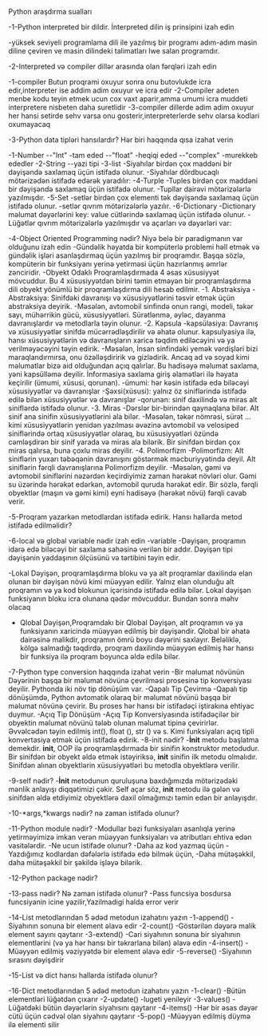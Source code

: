 Python araşdırma sualları

-1-Python interpreted bir dildir. İnterpreted dilin iş prinsipini izah edin

   -yüksek seviyeli programlama dili ile yazılmış bir programı adım-adım masin diline çeviren ve masin dilindeki talimatları Iwe salan programdır.
   

-2-Interpreted və compiler dillər arasında olan fərqləri izah edin

   -1-compiler Butun proqrami oxuyur sonra onu butovlukde icra edir,interpreter ise addim adim oxuyur ve icra edir
   -2-Compiler adeten menbe kodu teyin etmek ucun cox vaxt aparir,amma umumi icra muddeti interpretere nisbeten daha suretlidir
   -3-compiler dillerde adim adim oxuyur her hansi setirde sehv varsa onu gosterir,interpreterlerde sehv olarsa kodlari oxumayacaq


-3-Python data tipləri hansılardır? Hər biri haqqında qısa izahat verin

   -1-Number 
     --"Int" -tam eded
     --"float" -heqiqi eded
     --"complex" -murekkeb ededler
   -2-String
     --yazi tipi
   -3-list
      -Siyahılar birdən çox maddəni bir dəyişəndə ​​saxlamaq üçün istifadə olunur.
      -Siyahılar dördbucaqlı mötərizədən istifadə edərək yaradılır:
   -4-Turple
      -Tuples birdən çox maddəni bir dəyişəndə ​​saxlamaq üçün istifadə olunur.
      -Tupllar dairəvi mötərizələrlə yazılmışdır.
   -5-Set
      -setlər birdən çox elementi tək dəyişəndə ​​saxlamaq üçün istifadə olunur.
      -setlər qıvrım mötərizələrlə yazılır.
   -6-Dictionary
     -Dictionary məlumat dəyərlərini key: value cütlərində saxlamaq üçün istifadə olunur.
     -Lüğətlər qıvrım mötərizələrlə yazılmışdır və açarları və dəyərləri var:

-4-Object Oriented Programming nədir? Niyə belə bir paradigmanın var olduğunu izah edin
    -Gündəlik həyatda bir kompüterlə problemi həll etmək və gündəlik işləri asanlaşdırmaq üçün yazılmış bir proqramdır. Başqa sözlə, kompüterin bir funksiyanı yerinə yetirməsi üçün hazırlanmış əmrlər zənciridir.
    -Obyekt Odaklı Proqramlaşdırmada 4 əsas xüsusiyyət mövcuddur. Bu 4 xüsusiyyətdən birini təmin etməyən bir proqramlaşdırma dili obyekt yönümlü bir proqramlaşdırma dili hesab edilmir.
       -1. Abstraksiya
          -Abstraksiya: Sinifdəki davranışı və xüsusiyyətlərini təsvir etmək üçün abstraksiya deyirik.
          -Məsələn, avtomobil sinfində onun rəngi, modeli, təkər sayı, mühərrikin gücü, xüsusiyyətləri. Sürətlənmə, əyləc, dayanma davranışlardır və metodlarla təyin olunur.
       -2. Kapsula
           -kapsülasiya: Davranış və xüsusiyyətlər sinifdə mücərrədləşdirilir və əhatə olunur. kapsulyasiya ilə, hansı xüsusiyyətlərin və davranışların xaricə təqdim ediləcəyini və ya verilməyəcəyini təyin edirik.
           -Məsələn, İnsan sinfindəki yemək vərdişləri bizi maraqlandırmırsa, onu özəlləşdiririk və gizlədirik. Ancaq ad və soyad kimi məlumatlar bizə aid olduğundan açıq qalırlar. Bu hadisəyə məlumat saxlama, yəni kapsülləmə deyilir. İnformasiya saxlama giriş əlamətləri ilə həyata keçirilir (ümumi, xüsusi, qorunan).
             -ümumi: hər kəsin istifadə edə biləcəyi xüsusiyyətlər və davranışlar
             -Şəxsi(xüsusi): yalnız öz siniflərində istifadə edilə bilən xüsusiyyətlər və davranışlar
             -qorunan: sinif daxilində və miras alt siniflərdə istifadə olunur.
       -3. Miras
         -Dərslər bir-birindən qaynaqlana bilər. Alt sinif ana sinifin xüsusiyyətlərini ala bilər.
         -Məsələn, təkər nömrəsi, sürət ... kimi xüsusiyyətlərin yenidən yazılması əvəzinə avtomobil və velosiped siniflərində ortaq xüsusiyyətlər olaraq, bu xüsusiyyətləri özündə cəmləşdirən bir sinif yarada və miras ala bilərik. Bir sinifdən birdən çox  miras qalırsa, buna çoxlu miras deyilir.
       -4. Polimorfizm
          -Polimorfizm: Alt siniflərin yuxarı təbəqənin davranışını göstərmək məcburiyyətində deyil. Alt siniflərin fərqli davranışlarına Polimorfizm deyilir.
          -Məsələn, gəmi və avtomobil siniflərini nəzərdən keçirdiyimiz zaman hərəkət növləri olur. Gəmi su üzərində hərəkət edərkən, avtomobil quruda hərəkət edir. Bir sözlə, fərqli obyektlər (maşın və gəmi kimi) eyni hadisəyə (hərəkət növü) fərqli cavab verir.

-5-Proqram yazarkən metodlardan istifadə edirik. Hansı hallarda metod istifadə edilməlidir?

-6-local və global variable nədir izah edin
   -variable
     -Dəyişən, proqramın idarə edə biləcəyi bir saxlama sahəsinə verilən bir addır. Dəyişən tipi dəyişənin yaddaşının ölçüsünü və tərtibini təyin edir.

   -Lokal Dəyişən, proqramlaşdırma bloku və ya alt proqramlar daxilində elan olunan bir dəyişən növü kimi müəyyən edilir. Yalnız elan olunduğu alt proqramın və ya kod blokunun içərisində istifadə edilə bilər. Lokal dəyişən funksiyanın bloku icra olunana qədər mövcuddur. Bundan sonra məhv olacaq

   -  Qlobal Dəyişən,Proqramdakı bir Qlobal Dəyişən, alt proqramın və ya funksiyanın xaricində müəyyən edilmiş bir dəyişəndir. Qlobal bir əhatə dairəsinə malikdir, proqramın ömrü boyu dəyərini saxlayır. Beləliklə, kölgə salmadığı təqdirdə, proqram daxilində müəyyən edilmiş hər hansı bir funksiya ilə proqram boyunca əldə edilə bilər.

-7-Python type conversion haqqında izahat verin
  -Bir məlumat növünün Dəyərinin başqa bir məlumat növünə çevrilməsi prosesinə tip konversiyası deyilir. Pythonda iki növ tip dönüşüm var.
    -Qapalı Tip Çevirmə
      -Qapalı tip dönüşümdə, Python avtomatik olaraq bir məlumat növünü başqa bir məlumat növünə çevirir. Bu proses hər hansı bir istifadəçi iştirakına ehtiyac duymur.
    -Açıq Tip Dönüşüm
      -Açıq Tip Konversiyasında istifadəçilər bir obyektin məlumat növünü tələb olunan məlumat tipinə çevirirlər. Əvvəlcədən təyin edilmiş int(), float (), str () və s. Kimi funksiyaları açıq tipli konvertasiya etmək üçün istifadə edirik.
-8-init nədir?
   -__İnit__ metodu başlatma demekdir. __init__, OOP ilə proqramlaşdırmada bir sinifin  konstruktor metodudur. Bir sinifdən bir obyekt əldə etmək istəyiriksə, __init__ sinifin ilk metodu olmalıdır. Sinifdən alınan obyektlərin xüsusiyyətləri bu metodla obyektlərə verilir.

-9-self nədir?
   -__İnit__ metodunun quruluşuna baxdığımızda mötərizədəki mənlik anlayışı diqqətimizi çəkir. Self açar söz, __init__ metodu ilə gələn və sinifdən əldə etdiyimiz obyektlərə daxil olmağımızı təmin edən bir anlayışdır.

-10-*args,*kwargs nədir? nə zaman istifadə olunur?

-11-Python module nədir?
    -Modullar bəzi funksiyaları asanlıqla yerinə yetirməyimizə imkan verən müəyyən funksiyaları və atributları ehtiva edən vasitələrdir.
       -Ne ucun istifade olunur?
           -Daha az kod yazmaq üçün
           -Yazdığımız kodlardan dəfələrlə istifadə edə bilmək üçün,
           -Daha mütəşəkkil, daha mütəşəkkil bir şəkildə işləyə bilərik.

-12-Python package nədir?

-13-pass nədir? Nə zaman istifadə olunur?
  -Pass funcsiya bosdursa  funcsiyanin icine yazilir,Yazilmadigi halda error verir

-14-List metodlarından 5 ədəd metodun izahatını yazın
  -1-append()
     -Siyahının sonuna bir element əlavə edir
  -2-count()
     -Göstərilən dəyərə malik element sayını qaytarır
  -3-extend()
     -Cari siyahının sonuna bir siyahının elementlərini (və ya hər hansı bir təkrarlana bilən) əlavə edin
  -4-insert()
     -Müəyyən edilmiş vəziyyətdə bir element əlavə edir
  -5-reverse()
     -Siyahının sırasını dəyişdirir


-15-List və dict hansı hallarda istifadə olunur?

-16-Dict metodlarından 5 ədəd metodun izahatını yazın
  -1-clear() 
     -Bütün elementləri lüğətdən çıxarır
  -2-update()
     -lugeti yenileyir
  -3-values()
     -Lüğətdəki bütün dəyərlərin siyahısını qaytarır
  -4-items()
     -Hər bir əsas dəyər cütü üçün cədvəl olan siyahını qaytarır
  -5-pop()
     -Müəyyən edilmiş düymə ilə elementi silir

